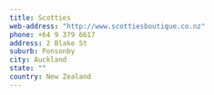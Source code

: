 ```yaml
---
title: Scotties
web-address: "http://www.scottiesboutique.co.nz"
phone: +64 9 379 6617
address: 2 Blake St
suburb: Ponsonby
city: Auckland
state: ""
country: New Zealand
---
```

